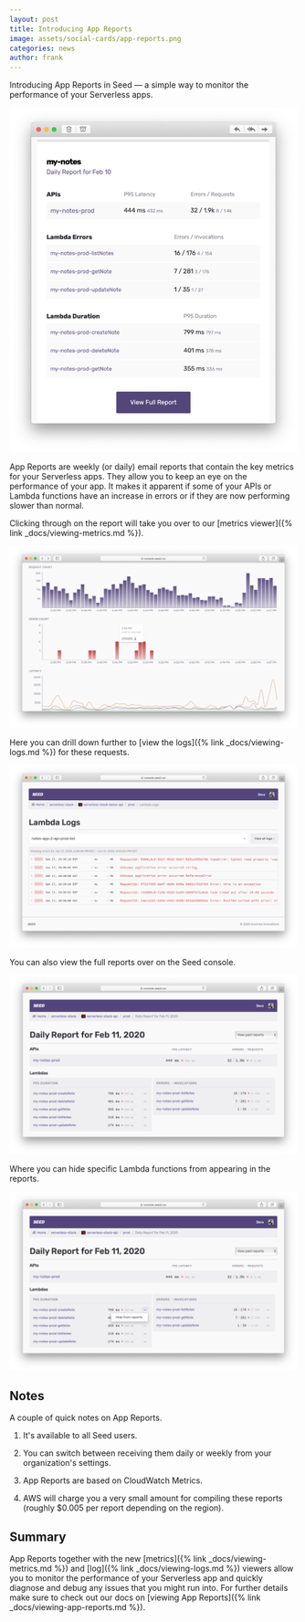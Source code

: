 ```yaml
---
layout: post
title: Introducing App Reports
image: assets/social-cards/app-reports.png
categories: news
author: frank
---
```


Introducing App Reports in Seed — a simple way to monitor the performance of your Serverless apps.

<p style="margin: 0 auto; text-align: center;">
  <img src="/assets/blog/introducing-app-reports/introducing-app-reports.png" alt="Serverless App Reports" width="600" />
</p>

App Reports are weekly (or daily) email reports that contain the key metrics for your Serverless apps. They allow you to keep an eye on the performance of your app. It makes it apparent if some of your APIs or Lambda functions have an increase in errors or if they are now performing slower than normal.

Clicking through on the report will take you over to our [metrics viewer]({% link _docs/viewing-metrics.md %}).

![Viewing metrics from App Reports](/assets/blog/introducing-app-reports/viewing-metrics-from-app-reports.png)

Here you can drill down further to [view the logs]({% link _docs/viewing-logs.md %}) for these requests.

![Viewing logs from metrics](/assets/blog/introducing-app-reports/viewing-logs-from-metrics.png)

You can also view the full reports over on the Seed console.

![Complete App Reports in the Seed console](/assets/blog/introducing-app-reports/complete-app-reports-in-the-seed-console.png)

Where you can hide specific Lambda functions from appearing in the reports.

![Hide Lambda functions in App Reports](/assets/blog/introducing-app-reports/hide-lambda-functions-in-app-reports.png)

## Notes

A couple of quick notes on App Reports.

1. It's available to all Seed users.

2. You can switch between receiving them daily or weekly from your organization's settings.

2. App Reports are based on CloudWatch Metrics.

3. AWS will charge you a very small amount for compiling these reports (roughly $0.005 per report depending on the region).

## Summary

App Reports together with the new [metrics]({% link _docs/viewing-metrics.md %}) and [log]({% link _docs/viewing-logs.md %}) viewers allow you to monitor the performance of your Serverless app and quickly diagnose and debug any issues that you might run into. For further details make sure to check out our docs on [viewing App Reports]({% link _docs/viewing-app-reports.md %}).
